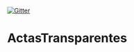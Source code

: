 [![Gitter](https://img.shields.io/gitter/room/nwjs/nw.js.svg)](https://gitter.im/SanCarlos-RUG)

# ActasTransparentes


